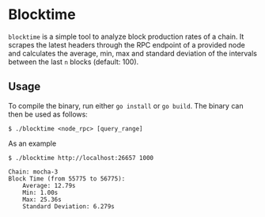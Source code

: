 # Blocktime

`blocktime` is a simple tool to analyze block production rates of a chain. It scrapes the latest headers through the RPC endpoint of a provided node and calculates the average, min, max and standard deviation of the intervals between the last `n` blocks (default: 100).

## Usage

To compile the binary, run either `go install` or `go build`. The binary can then be used as follows:

```
$ ./blocktime <node_rpc> [query_range]
```

As an example

```
$ ./blocktime http://localhost:26657 1000

Chain: mocha-3
Block Time (from 55775 to 56775):
	Average: 12.79s
	Min: 1.00s
	Max: 25.36s
	Standard Deviation: 6.279s
```
